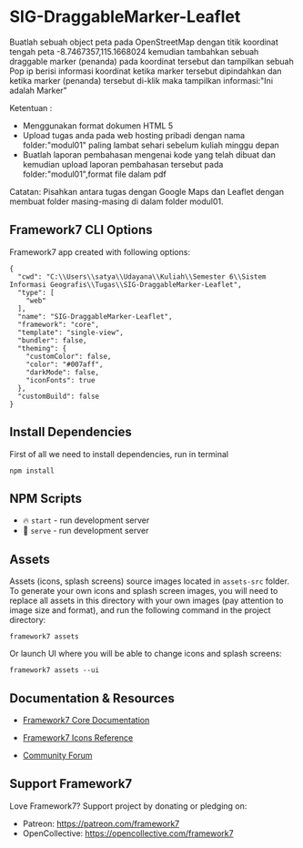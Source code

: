 # SIG-DraggableMarker-Leaflet

Buatlah sebuah object peta pada OpenStreetMap dengan titik koordinat tengah peta -8.7467357,115.1668024 kemudian tambahkan sebuah draggable marker (penanda) pada koordinat tersebut dan tampilkan sebuah Pop ip berisi informasi koordinat ketika marker tersebut dipindahkan dan ketika marker (penanda) tersebut di-klik maka tampilkan informasi:"Ini adalah Marker"

Ketentuan :

- Menggunakan format dokumen HTML 5
- Upload tugas anda pada web hosting pribadi dengan nama folder:"modul01" paling lambat sehari sebelum kuliah minggu depan
- Buatlah laporan pembahasan mengenai kode yang telah dibuat dan kemudian upload laporan pembahasan tersebut pada folder:"modul01",format file dalam pdf

Catatan:
Pisahkan antara tugas dengan Google Maps dan Leaflet dengan membuat folder masing-masing di dalam folder modul01.

## Framework7 CLI Options

Framework7 app created with following options:

```
{
  "cwd": "C:\\Users\\satya\\Udayana\\Kuliah\\Semester 6\\Sistem Informasi Geografis\\Tugas\\SIG-DraggableMarker-Leaflet",
  "type": [
    "web"
  ],
  "name": "SIG-DraggableMarker-Leaflet",
  "framework": "core",
  "template": "single-view",
  "bundler": false,
  "theming": {
    "customColor": false,
    "color": "#007aff",
    "darkMode": false,
    "iconFonts": true
  },
  "customBuild": false
}
```

## Install Dependencies

First of all we need to install dependencies, run in terminal

```
npm install
```

## NPM Scripts

- 🔥 `start` - run development server
- 🔧 `serve` - run development server

## Assets

Assets (icons, splash screens) source images located in `assets-src` folder. To generate your own icons and splash screen images, you will need to replace all assets in this directory with your own images (pay attention to image size and format), and run the following command in the project directory:

```
framework7 assets
```

Or launch UI where you will be able to change icons and splash screens:

```
framework7 assets --ui
```

## Documentation & Resources

- [Framework7 Core Documentation](https://framework7.io/docs/)

- [Framework7 Icons Reference](https://framework7.io/icons/)
- [Community Forum](https://forum.framework7.io)

## Support Framework7

Love Framework7? Support project by donating or pledging on:

- Patreon: https://patreon.com/framework7
- OpenCollective: https://opencollective.com/framework7
